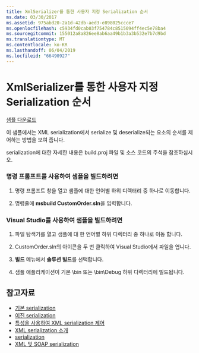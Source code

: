 ```yaml
---
title: XmlSerializer를 통한 사용자 지정 Serialization 순서
ms.date: 03/30/2017
ms.assetid: 975abd20-2a1d-42db-aed3-e898025ccce7
ms.openlocfilehash: c5934fd0cab03f754784c8515094ff4ec5e78ba4
ms.sourcegitcommit: 155012a8a826ee8ab6aa49b1b3a3b532e7b7d9bd
ms.translationtype: MT
ms.contentlocale: ko-KR
ms.lasthandoff: 06/04/2019
ms.locfileid: "66490927"
---
```

# <a name="custom-serialization-order-with-xmlserializer"></a>XmlSerializer를 통한 사용자 지정 Serialization 순서
[샘플 다운로드](https://download.microsoft.com/download/4/7/B/47B2164C-E780-4B10-8DE4-2CB5B886E0A6/Technologies/Serialization/Xml%20Serialization/CustomOrder.zip.exe)  
  
 이 샘플에서는 XML serialization에서 serialize 및 deserialize되는 요소의 순서를 제어하는 방법을 보여 줍니다.  
  
 serialization에 대한 자세한 내용은 build.proj 파일 및 소스 코드의 주석을 참조하십시오.  
  
### <a name="to-build-the-sample-using-the-command-prompt"></a>명령 프롬프트를 사용하여 샘플을 빌드하려면  
  
1. 명령 프롬프트 창을 열고 샘플에 대한 언어별 하위 디렉터리 중 하나로 이동합니다.  
  
2. 명령줄에 **msbuild CustomOrder.sln**을 입력합니다.  
  
### <a name="to-build-the-sample-using-visual-studio"></a>Visual Studio를 사용하여 샘플을 빌드하려면  
  
1. 파일 탐색기를 열고 샘플에 대 한 언어별 하위 디렉터리 중 하나로 이동 합니다.  
  
2. CustomOrder.sln의 아이콘을 두 번 클릭하여 Visual Studio에서 파일을 엽니다.  
  
3. **빌드** 메뉴에서 **솔루션 빌드**를 선택합니다.  
  
4. 샘플 애플리케이션이 기본 \bin 또는 \bin\Debug 하위 디렉터리에 빌드됩니다.  
  
## <a name="see-also"></a>참고자료

- [기본 serialization](../../../docs/standard/serialization/basic-serialization.md)
- [이진 serialization](../../../docs/standard/serialization/binary-serialization.md)
- [특성을 사용하여 XML serialization 제어](../../../docs/standard/serialization/controlling-xml-serialization-using-attributes.md)
- [XML serialization 소개](../../../docs/standard/serialization/introducing-xml-serialization.md)
- [serialization](../../../docs/standard/serialization/index.md)
- [XML 및 SOAP serialization](../../../docs/standard/serialization/xml-and-soap-serialization.md)

